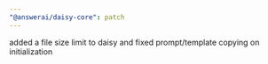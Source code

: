 ```yaml
---
"@answerai/daisy-core": patch
---
```


added a file size limit to daisy and fixed prompt/template copying on initialization

